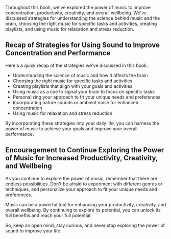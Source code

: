 
Throughout this book, we've explored the power of music to improve concentration, productivity, creativity, and overall wellbeing. We've discussed strategies for understanding the science behind music and the brain, choosing the right music for specific tasks and activities, creating playlists, and using music for relaxation and stress reduction.

Recap of Strategies for Using Sound to Improve Concentration and Performance
----------------------------------------------------------------------------

Here's a quick recap of the strategies we've discussed in this book:

* Understanding the science of music and how it affects the brain
* Choosing the right music for specific tasks and activities
* Creating playlists that align with your goals and activities
* Using music as a cue to signal your brain to focus on specific tasks
* Personalizing your approach to fit your unique needs and preferences
* Incorporating nature sounds or ambient noise for enhanced concentration
* Using music for relaxation and stress reduction

By incorporating these strategies into your daily life, you can harness the power of music to achieve your goals and improve your overall performance.

Encouragement to Continue Exploring the Power of Music for Increased Productivity, Creativity, and Wellbeing
------------------------------------------------------------------------------------------------------------

As you continue to explore the power of music, remember that there are endless possibilities. Don't be afraid to experiment with different genres or techniques, and personalize your approach to fit your unique needs and preferences.

Music can be a powerful tool for enhancing your productivity, creativity, and overall wellbeing. By continuing to explore its potential, you can unlock its full benefits and reach your full potential.

So, keep an open mind, stay curious, and never stop exploring the power of sound to improve your life.
